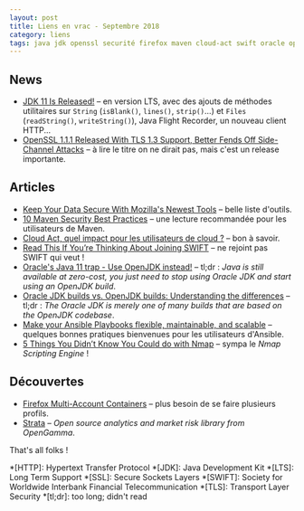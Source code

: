 ```yaml
---
layout: post
title: Liens en vrac - Septembre 2018
category: liens
tags: java jdk openssl securité firefox maven cloud-act swift oracle openjdk ansible nmap strata
---
```


## News

* [JDK 11 Is Released!](https://blogs.oracle.com/thejavatutorials/jdk-11-is-released)
  – en version LTS, avec des ajouts de méthodes utilitaires sur `String` (`isBlank()`, `lines()`, `strip()`...) et `Files` (`readString()`, `writeString()`),
    Java Flight Recorder, un nouveau client HTTP...
* [OpenSSL 1.1.1 Released With TLS 1.3 Support, Better Fends Off Side-Channel Attacks](https://www.phoronix.com/scan.php?page=news_item&px=OpenSSL-1.1.1-Released)
  – à lire le titre on ne dirait pas, mais c'est un release importante.

## Articles

* [Keep Your Data Secure With Mozilla's Newest Tools](https://lifehacker.com/keep-your-data-secure-with-mozillas-newest-tools-1829304577)
  – belle liste d'outils.
* [10 Maven Security Best Practices](https://snyk.io/blog/10-maven-security-best-practices/)
  – une lecture recommandée pour les utilisateurs de Maven.
* [Cloud Act, quel impact pour les utilisateurs de cloud ?](https://www.ovh.com/fr/blog/quel-est-limpact-du-cloud-act-pour-les-utilisateurs-de-cloud/)
  – bon à savoir.
* [Read This If You’re Thinking About Joining SWIFT](https://www.sepaforcorporates.com/swift-for-corporates/read-this-if-youre-thinking-about-joining-swift/)
  – ne rejoint pas SWIFT qui veut !
* [Oracle's Java 11 trap - Use OpenJDK instead!](https://blog.joda.org/2018/09/do-not-fall-into-oracles-java-11-trap.html?m=1)
  – tl;dr : _Java is still available at zero-cost, you just need to stop using Oracle JDK and start using an OpenJDK build_.
* [Oracle JDK builds vs. OpenJDK builds: Understanding the differences](https://jaxenter.com/oracle-jdk-builds-openjdk-builds-difference-149318.html)
  – tl;dr : _The Oracle JDK is merely one of many builds that are based on the OpenJDK codebase_.
* [Make your Ansible Playbooks flexible, maintainable, and scalable](https://www.ansible.com/blog/make-your-ansible-playbooks-flexible-maintainable-and-scalable)
  – quelques bonnes pratiques bienvenues pour les utilisateurs d'Ansible.
* [5 Things You Didn’t Know You Could do with Nmap](https://danielmiessler.com/blog/things-you-didnt-know-you-could-do-with-nmap/)
  – sympa le _Nmap Scripting Engine_ !

## Découvertes

* [Firefox Multi-Account Containers](https://addons.mozilla.org/en-US/firefox/addon/multi-account-containers/)
  – plus besoin de se faire plusieurs profils.
* [Strata](https://strata.opengamma.io/)
  – _Open source analytics and market risk library from OpenGamma_.

That's all folks !

*[HTTP]: Hypertext Transfer Protocol
*[JDK]: Java Development Kit
*[LTS]: Long Term Support
*[SSL]: Secure Sockets Layers
*[SWIFT]: Society for Worldwide Interbank Financial Telecommunication
*[TLS]: Transport Layer Security
*[tl;dr]: too long; didn't read
